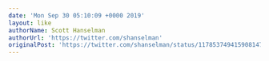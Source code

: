 ```yaml
---
date: 'Mon Sep 30 05:10:09 +0000 2019'
layout: like
authorName: Scott Hanselman
authorUrl: 'https://twitter.com/shanselman'
originalPost: 'https://twitter.com/shanselman/status/1178537494159081472'
---
```


